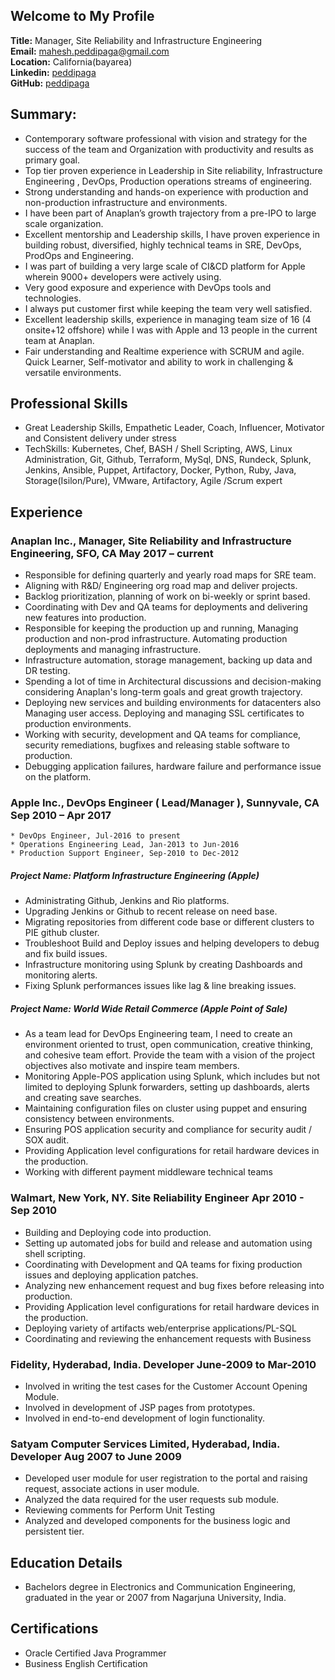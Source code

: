 ## Welcome to My Profile

  **Title:**     Manager, Site Reliability and Infrastructure Engineering \
  **Email:**     mahesh.peddipaga@gmail.com \
  **Location:**  California(bayarea) \
  **Linkedin:**  [peddipaga](https://www.linkedin.com/in/peddipaga/) \
  **GitHub:**    [peddipaga](https://github.com/peddipaga)


## Summary:
* Contemporary software professional with vision and strategy for the success of the team and Organization with productivity and results as primary goal.
* Top tier proven experience in Leadership in Site reliability, Infrastructure Engineering , DevOps, Production operations streams of engineering.
* Strong understanding and hands-on experience with production and non-production infrastructure and environments.
* I have been part of Anaplan’s growth trajectory from a pre-IPO to large scale organization.
* Excellent mentorship and Leadership skills, I have proven experience in building robust, diversified, highly technical teams in SRE, DevOps, ProdOps and Engineering.
* I was part of building a very large scale of CI&CD platform for Apple wherein 9000+ developers were actively using.
* Very good exposure and experience with DevOps tools and technologies.
* I always put customer first while keeping the team very well satisfied.
* Excellent leadership skills, experience in managing team size of 16 (4 onsite+12 offshore) while I was with Apple and 13 people in the current team at Anaplan.
* Fair understanding and Realtime experience with SCRUM and agile. Quick Learner, Self-motivator and ability to work in challenging & versatile environments.


## Professional Skills
* Great Leadership Skills, Empathetic Leader, Coach, Influencer, Motivator and Consistent delivery under stress
* TechSkills:  Kubernetes, Chef, BASH / Shell Scripting, AWS, Linux Administration, Git, Github, Terraform, MySql, DNS, Rundeck, Splunk, Jenkins, Ansible, Puppet, Artifactory, Docker, Python, Ruby, Java, Storage(Isilon/Pure), VMware, Artifactory, Agile /Scrum expert

## Experience


### Anaplan Inc., Manager, Site Reliability and Infrastructure Engineering, SFO, CA                     May 2017  – current
* Responsible for defining quarterly and yearly road maps for SRE team.
* Aligning with R&D/ Engineering org road map and deliver projects.
* Backlog prioritization, planning of work on bi-weekly or sprint based.
* Coordinating with Dev and QA teams for deployments and delivering new features into production.
* Responsible for keeping the production up and running, Managing production and non-prod infrastructure. Automating production deployments and managing infrastructure.
* Infrastructure automation, storage management, backing up data and DR testing.
* Spending a lot of time in Architectural discussions and decision-making considering Anaplan's long-term goals and great growth trajectory.
* Deploying new services and building environments for datacenters also Managing user access. Deploying and managing SSL certificates to production environments.
* Working with security, development and QA teams for compliance, security remediations, bugfixes and releasing stable software to production.
* Debugging application failures, hardware failure and performance issue on the platform.


### Apple Inc., DevOps Engineer ( Lead/Manager ), Sunnyvale, CA            				                                Sep 2010 – Apr 2017

    * DevOps Engineer, Jul-2016 to present
    * Operations Engineering Lead, Jan-2013 to Jun-2016 
    * Production Support Engineer, Sep-2010 to Dec-2012

##### Project Name:  Platform Infrastructure Engineering (Apple)      
* Administrating Github, Jenkins and Rio platforms.
* Upgrading Jenkins or Github to recent release on need base. 
* Migrating repositories from different code base or different clusters to PIE github cluster.
* Troubleshoot Build and Deploy issues and helping developers to debug and fix build issues.
* Infrastructure monitoring using Splunk by creating Dashboards and monitoring alerts.
* Fixing Splunk performances issues like lag & line breaking issues.

##### Project Name:  World Wide Retail Commerce (Apple Point of Sale)   
* As a team lead for DevOps Engineering team, I need to create an environment oriented to trust, open communication, creative thinking, and cohesive team effort. Provide the team with a vision of the project objectives also motivate and inspire team members.
* Monitoring Apple-POS application using Splunk, which includes but not limited to deploying Splunk forwarders, setting up dashboards, alerts and creating save searches. 
* Maintaining configuration files on cluster using puppet and ensuring consistency between environments.
* Ensuring POS application security and compliance for security audit / SOX audit.
* Providing Application level configurations for retail hardware devices in the production.  
* Working with different payment middleware technical teams

### Walmart, New York, NY. Site Reliability Engineer                                                     Apr 2010 - Sep 2010
* Building and Deploying code into production. 
* Setting up automated jobs for build and release and automation using shell scripting. 
* Coordinating with Development and QA teams for fixing production issues and deploying application patches.
* Analyzing new enhancement request and bug fixes before releasing into production.
* Providing Application level configurations for retail hardware devices in the production.  
* Deploying variety of artifacts web/enterprise applications/PL-SQL
* Coordinating and reviewing the enhancement requests with Business 

### Fidelity, Hyderabad, India. Developer				                                                 June-2009 to Mar-2010
* Involved in writing the test cases for the Customer Account Opening Module.
* Involved in development of JSP pages from prototypes.
* Involved in end-to-end development of login functionality.

### Satyam Computer Services Limited, Hyderabad, India. Developer 	                                 Aug 2007 to June 2009
* Developed user module for user registration to the portal and raising request, associate actions in user module.
* Analyzed the data required for the user requests sub module.
* Reviewing comments for Perform Unit Testing
* Analyzed and developed components for the business logic and persistent tier.


## Education Details
* Bachelors degree in Electronics and Communication Engineering, graduated in the year or 2007 from Nagarjuna University, India.


## Certifications
* Oracle Certified Java Programmer
* Business English Certification

